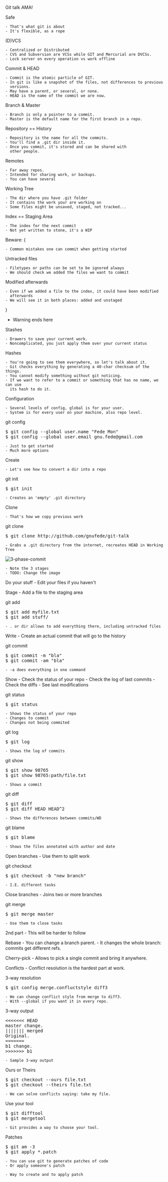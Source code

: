 Git talk
    AMA!


Safe

    - That's what git is about
    - It's flexible, as a rope


(D)VCS

    - Centralized or Distributed
    - CVS and Subversion are VCSs while GIT and Mercurial are DVCSs.
    - Lock server on every operation vs work offline


Commit & HEAD

    - Commit is the atomic particle of GIT.
    - In git is like a snapshot of the files, not differences to previous
      versions.
    - May have a parent, or several, or none.
    - HEAD is the name of the commit we are now.


Branch & Master

    - Branch is only a pointer to a commit.
    - Master is the default name for the first branch in a repo.


Repository == History

    - Repository is the name for all the commits.
    - You'll find a .git dir inside it.
    - Once you commit, it's stored and can be shared with
      other people.


Remotes

    - Far away repos.
    - Intended for sharing work, or backups.
    - You can have several


Working Tree

    - The dir where you have .git folder
    - It contains the work your are working on
    - Some files might be unsaved, staged, not tracked...


Index == Staging Area

    - The index for the next commit
    - Not yet written to stone, it's a WIP



Beware: {

    - Common mistakes one can commit when getting started
    

Untracked files

    - Filetypes or paths can be set to be ignored always
    - We should check we added the files we want to commit
    

Modified afterwards

    - Even if we added a file to the index, it could have been modified
      afterwards
    - We will see it in both places: added and unstaged

}
   - Warning ends here


Stashes

    - Drawers to save your current work.
    - Noncomplicated, you just apply them over your current status


Hashes

    - You're going to see them everywhere, so let's talk about it.
    - Git checks everything by generating a 40-char checksum of the things.
    - You cannot modify something without git noticing.
    - If we want to refer to a commit or something that has no name, we can use
      its hash to do it.


Configuration

    - Several levels of config, global is for your user.
    - System is for every user on your machine, also repo level.


git config
<pre>
$ git config --global user.name "Fede Mon"
$ git config --global user.email gnu.fede@gmail.com
</pre>

    - Just to get started
    - Much more options


Create

    - Let's see how to convert a dir into a repo


git init
<pre>
$ git init
</pre>

    - Creates an 'empty' .git directory


Clone

    - That's how we copy previous work


git clone
<pre>
$ git clone http://github.com/gnufede/git-talk
</pre>
    - Grabs a .git directory from the internet, recreates HEAD in Working Tree


![3-phase-commit](http://rogerdudler.github.io/git-guide/img/trees.png)

    - Note the 3 stages
    - TODO: Change the image


Do your stuff
    - Edit your files if you haven't

Stage
    - Add a file to the staging area


git add
<pre>
$ git add myfile.txt
$ git add stuff/
</pre>
    - . or dir allows to add everything there, including untracked files


Write
    - Create an actual commit that will go to the history
    

git commit
<pre>
$ git commit -m "bla"
$ git commit -am "bla"
</pre>
    - -a does everything in one command


Show
    - Check the status of your repo
    - Check the log of last commits
    - Check the diffs
    - See last modifications


git status
<pre>
$ git status
</pre>
    - Shows the status of your repo
    - Changes to commit
    - Changes not being commited

git log
<pre>
$ git log
</pre>
    - Shows the log of commits

git show
<pre>
$ git show 98765
$ git show 98765:path/file.txt
</pre>
    - Shows a commit



git diff
<pre>
$ git diff
$ git diff HEAD HEAD^2
</pre>
    - Shows the differences between commits/WD


git blame
<pre>
$ git blame
</pre>
    - Shows the files annotated with author and date


Open branches
    - Use them to split work


git checkout
<pre>
$ git checkout -b "new_branch"
</pre>

    - I.E. different tasks


Close branches
    - Joins two or more branches


git merge
<pre>
$ git merge master
</pre>

    - Use them to close tasks



2nd part
    - This will be harder to follow


Rebase
    - You can change a branch parent.
    - It changes the whole branch: commits get different refs.


Cherry-pick
    - Allows to pick a single commit and bring it anywhere.


Conflicts
    - Conflict resolution is the hardest part at work.


3-way resolution
<pre>
$ git config merge.confluctstyle diff3
</pre>
    - We can change conflict style from merge to diff3.
    - With --global if you want it in every repo.

3-way output
<pre>
<<<<<<< HEAD
master change.
||||||| merged
Original.
=======
b1 change.
>>>>>>> b1
</pre>
    - Sample 3-way output


Ours or Theirs
<pre>
$ git checkout --ours file.txt
$ git checkout --theirs file.txt
</pre>
    - We can solve conflicts saying: take my file.


Use your tool

<pre>
$ git difftool
$ git mergetool
</pre>
    - Git provides a way to choose your tool.


Patches
<pre>
$ git am -3
$ git apply *.patch
</pre>
    - You can use git to generate patches of code
    - Or apply someone's patch

    - Way to create and to apply patch

